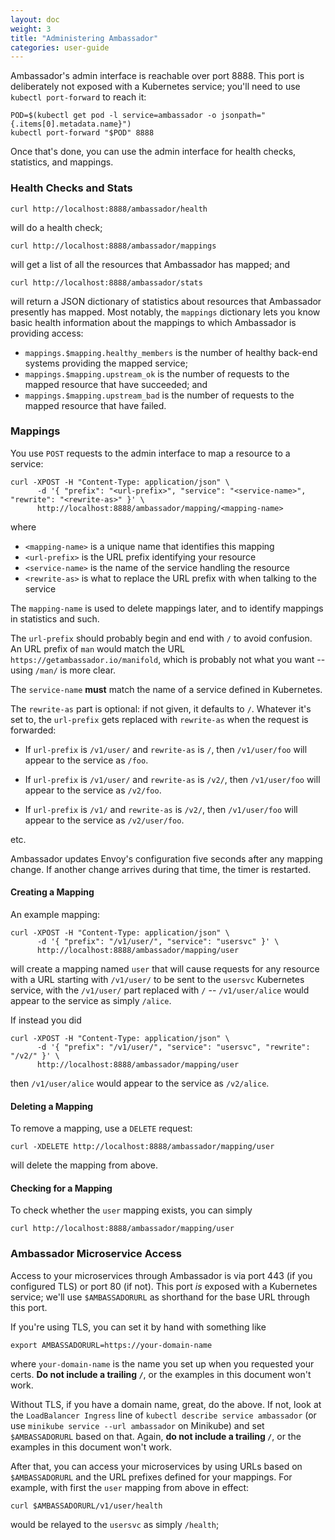 ```yaml
---
layout: doc
weight: 3
title: "Administering Ambassador"
categories: user-guide
---
```

Ambassador's admin interface is reachable over port 8888. This port is deliberately not exposed with a Kubernetes service; you'll need to use `kubectl port-forward` to reach it:

```
POD=$(kubectl get pod -l service=ambassador -o jsonpath="{.items[0].metadata.name}")
kubectl port-forward "$POD" 8888
```

Once that's done, you can use the admin interface for health checks, statistics, and mappings.

### Health Checks and Stats

```
curl http://localhost:8888/ambassador/health
```

will do a health check;

```
curl http://localhost:8888/ambassador/mappings
```

will get a list of all the resources that Ambassador has mapped; and

```
curl http://localhost:8888/ambassador/stats
```

will return a JSON dictionary of statistics about resources that Ambassador presently has mapped. Most notably, the `mappings` dictionary lets you know basic health information about the mappings to which Ambassador is providing access:

- `mappings.$mapping.healthy_members` is the number of healthy back-end systems providing the mapped service;
- `mappings.$mapping.upstream_ok` is the number of requests to the mapped resource that have succeeded; and
- `mappings.$mapping.upstream_bad` is the number of requests to the mapped resource that have failed.

### Mappings

You use `POST` requests to the admin interface to map a resource to a service:

```
curl -XPOST -H "Content-Type: application/json" \
      -d '{ "prefix": "<url-prefix>", "service": "<service-name>", "rewrite": "<rewrite-as>" }' \
      http://localhost:8888/ambassador/mapping/<mapping-name>
```

where

- `<mapping-name>` is a unique name that identifies this mapping
- `<url-prefix>` is the URL prefix identifying your resource
- `<service-name>` is the name of the service handling the resource
- `<rewrite-as>` is what to replace the URL prefix with when talking to the service

The `mapping-name` is used to delete mappings later, and to identify mappings in statistics and such.

The `url-prefix` should probably begin and end with `/` to avoid confusion. An URL prefix of `man` would match the URL `https://getambassador.io/manifold`, which is probably not what you want -- using `/man/` is more clear.

The `service-name` **must** match the name of a service defined in Kubernetes.

The `rewrite-as` part is optional: if not given, it defaults to `/`. Whatever it's set to, the `url-prefix` gets replaced with `rewrite-as` when the request is forwarded:

- If `url-prefix` is `/v1/user/` and `rewrite-as` is `/`, then `/v1/user/foo` will appear to the service as `/foo`.

- If `url-prefix` is `/v1/user/` and `rewrite-as` is `/v2/`, then `/v1/user/foo` will appear to the service as `/v2/foo`.

- If `url-prefix` is `/v1/` and `rewrite-as` is `/v2/`, then `/v1/user/foo` will appear to the service as `/v2/user/foo`.

etc.

Ambassador updates Envoy's configuration five seconds after any mapping change. If another change arrives during that time, the timer is restarted.

#### Creating a Mapping

An example mapping:

```
curl -XPOST -H "Content-Type: application/json" \
      -d '{ "prefix": "/v1/user/", "service": "usersvc" }' \
      http://localhost:8888/ambassador/mapping/user
```

will create a mapping named `user` that will cause requests for any resource with a URL starting with `/v1/user/` to be sent to the `usersvc` Kubernetes service, with the `/v1/user/` part replaced with `/` -- `/v1/user/alice` would appear to the service as simply `/alice`.

If instead you did

```
curl -XPOST -H "Content-Type: application/json" \
      -d '{ "prefix": "/v1/user/", "service": "usersvc", "rewrite": "/v2/" }' \
      http://localhost:8888/ambassador/mapping/user
```

then `/v1/user/alice` would appear to the service as `/v2/alice`.

#### Deleting a Mapping

To remove a mapping, use a `DELETE` request:

```
curl -XDELETE http://localhost:8888/ambassador/mapping/user
```

will delete the mapping from above.

#### Checking for a Mapping

To check whether the `user` mapping exists, you can simply

```
curl http://localhost:8888/ambassador/mapping/user
```

### Ambassador Microservice Access

Access to your microservices through Ambassador is via port 443 (if you configured TLS) or port 80 (if not). This port _is_ exposed with a Kubernetes service; we'll use `$AMBASSADORURL` as shorthand for the base URL through this port.

If you're using TLS, you can set it by hand with something like

```
export AMBASSADORURL=https://your-domain-name
```

where `your-domain-name` is the name you set up when you requested your certs. **Do not include a trailing `/`**, or the examples in this document won't work.

Without TLS, if you have a domain name, great, do the above. If not, look at the `LoadBalancer Ingress` line of `kubectl describe service ambassador` (or use `minikube service --url ambassador` on Minikube) and set `$AMBASSADORURL` based on that. Again, **do not include a trailing `/`**, or the examples in this document won't work.

After that, you can access your microservices by using URLs based on `$AMBASSADORURL` and the URL prefixes defined for your mappings. For example, with first the `user` mapping from above in effect:

```
curl $AMBASSADORURL/v1/user/health
```

would be relayed to the `usersvc` as simply `/health`;
